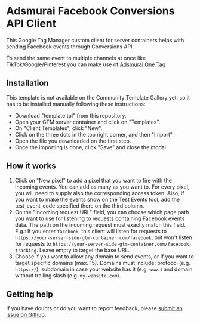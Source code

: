 # Adsmurai Facebook Conversions API Client

This Google Tag Manager custom client for server containers helps with sending Facebook events through Conversions API.

To send the same event to multiple channels at once like TikTok/Google/Pinterest you can make use of [Adsmurai One Tag](https://www.adsmurai.com/en/product/serverless-tracking?utm_source=github)

## Installation

This template is not available on the Community Template Gallery yet, so it has to be installed manually following these instructions:
- Download "template.tpl" from this repository.
- Open your GTM server container and click on "Templates".
- On "Client Templates", click "New".
- Click on the three dots in the top right corner, and then "Import".
- Open the file you downloaded on the first step.
- Once the importing is done, click "Save" and close the modal.

## How it works

1. Click on "New pixel" to add a pixel that you want to fire with the incoming events. You can add as many as you want to. For every pixel, you will need to supply also the corresponding access token. Also, if you want to make the events show on the Test Events tool, add the test_event_code specified there on the third column.
2. On the "Incoming request URL" field, you can choose which page path you want to use for listening to requests containing Facebook events data. The path on the incoming request must exactly match this field. E.g.: If you enter `facebook`, this client will listen for requests to `https://your-server-side-gtm-container.com/facebook`, but won't listen for requests to `https://your-server-side-gtm-container.com/facebook-tracking`.
Leave empty to target the base URL.
3. Choose if you want to allow any domain to send events, or if you want to target specific domains (max. 15). Domains must include: protocol (e.g. `https://`), subdomain in case your website has it (e.g. `www.`) and domain without trailing slash (e.g. `my-website.com`).

## Getting help

If you have doubts or do you want to report feedback, please [submit an issue on Github](https://github.com/Adsmurai-Google-Tag-Manager-Templates/adsmurai-facebook-conversions-api-client/issues/new).
